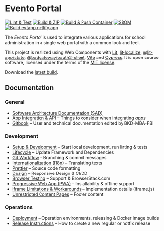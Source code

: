 # Evento Portal

[![Lint & Test](https://github.com/bkd-mba-fbi/evento-portal/actions/workflows/test.yml/badge.svg?branch=main)](https://github.com/bkd-mba-fbi/evento-portal/actions/workflows/test.yml)
[![Build & ZIP](https://github.com/bkd-mba-fbi/evento-portal/actions/workflows/zip.yml/badge.svg?branch=main)](https://github.com/bkd-mba-fbi/evento-portal/actions/workflows/zip.yml)
[![Build & Push Container](https://github.com/bkd-mba-fbi/evento-portal/actions/workflows/container-build.yml/badge.svg)](https://github.com/bkd-mba-fbi/evento-portal/actions/workflows/container-build.yml)
[![SBOM](https://github.com/bkd-mba-fbi/evento-portal/actions/workflows/bom.yml/badge.svg?branch=main)](https://github.com/bkd-mba-fbi/evento-portal/actions/workflows/bom.yml)
[![Build evtapp.netlify.app](https://api.netlify.com/api/v1/badges/fccfe392-ffb5-4e40-b95a-5d319e431559/deploy-status)](https://app.netlify.com/sites/evtapp/deploys)

The _Evento Portal_ is used to integrate various applications for school administration in a single web portal with a common look and feel.

This project is realized using Web Components with [Lit](https://lit.dev/), [lit-localize](https://lit.dev/docs/localization/overview/), [@lit-app/state](https://github.com/lit-apps/lit-app/tree/main/packages/state), [@badgateway/oauth2-client](https://github.com/badgateway/oauth2-client), [Vite](https://vitejs.dev/) and [Cypress](https://www.cypress.io/). It is open source software, licensed under the terms of the [MIT license](./LICENSE).

Download the [latest build](https://bkd-mba-fbi.github.io/evento-portal/evento-portal.zip).

## Documentation

### General

- [Software Architecture Documentation (SAD)](./doc/sad.md)
- [App Integration & API](./doc/app-integration.md) – Things to consider when integrating _apps_
- [Gitbook](https://fbi-mba-bkd.gitbook.io/fbi) – User and technical documentation edited by BKD-MBA-FBI

### Development

- [Setup & Development](./doc/development.md) – Start local development, run linting & tests
- [Lifecycle](./doc/lifecycle.md) – Update Framework and Dependencies
- [Git Workflow](./doc/git.md) – Branching & commit messages
- [Internationalization (I18n)](./doc/i18n.md) – Translating texts
- [Prettier](doc/prettier.md) – Source code formatting
- [Design](./doc/design.md) – Responsive Design & CI/CD
- [Browser Testing](./doc/browser-testing.md) – Support & BrowserStack.com
- [Progressive Web App (PWA)](./doc/pwa.md) – Installability & offline support
- [iframe Limitations & Workarounds](./doc/iframe.md) – Implementation details (iframe.js)
- [Unrestricted Content Pages](./doc/unrestricted-content.md) – Footer content

### Operations

- [Deployment](./doc/deployment.md) – Operation environments, releasing & Docker image builds
- [Release Instructions](./doc/releasing.md) – How to create a new regular or hotfix release
